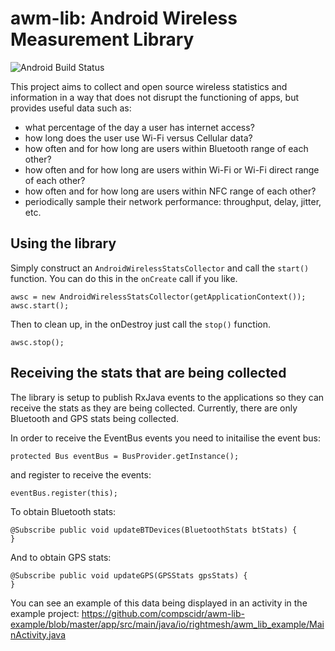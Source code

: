# awm-lib: Android Wireless Measurement Library
![Android Build Status](https://travis-ci.com/compscidr/awm-lib.svg?branch=master)

This project aims to collect and open source wireless statistics and information in a way that does not disrupt the functioning of apps, but provides useful data such as:

* what percentage of the day a user has internet access?
* how long does the user use Wi-Fi versus Cellular data?
* how often and for how long are users within Bluetooth range of each other?
* how often and for how long are users within Wi-Fi or Wi-Fi direct range of each other?
* how often and for how long are users within NFC range of each other?
* periodically sample their network performance: throughput, delay, jitter, etc.

## Using the library
Simply construct an `AndroidWirelessStatsCollector` and call the `start()` function. You can do this in the `onCreate` call if you like.

```
awsc = new AndroidWirelessStatsCollector(getApplicationContext());
awsc.start();
```

Then to clean up, in the onDestroy just call the `stop()` function.
```
awsc.stop();
```

## Receiving the stats that are being collected
The library is setup to publish RxJava events to the applications so they can receive the stats as they are being collected.
Currently, there are only Bluetooth and GPS stats being collected.

In order to receive the EventBus events you need to initailise the event bus:
```
protected Bus eventBus = BusProvider.getInstance();
```

and register to receive the events:
```
eventBus.register(this);
```

To obtain Bluetooth stats:
```
@Subscribe public void updateBTDevices(BluetoothStats btStats) {
}
```

And to obtain GPS stats:
```
@Subscribe public void updateGPS(GPSStats gpsStats) {
}
```

You can see an example of this data being displayed in an activity in the example project:
https://github.com/compscidr/awm-lib-example/blob/master/app/src/main/java/io/rightmesh/awm_lib_example/MainActivity.java
